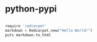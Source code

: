 

# python-pypi

```python

require 'redcarpet'
markdown = Redcarpet.new("Hello World!")
puts markdown.to_html

```
